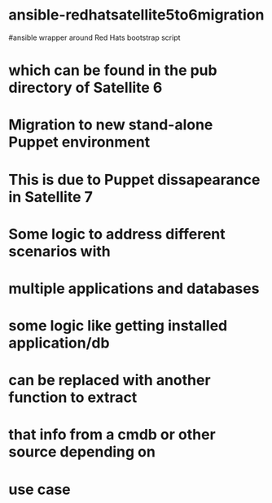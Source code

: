 # ansible-redhatsatellite5to6migration
#ansible wrapper around Red Hats bootstrap script 
# which can be found in the pub directory of Satellite 6
# Migration to new stand-alone Puppet environment
# This is due to Puppet dissapearance in Satellite 7
# Some logic to address different scenarios with
# multiple applications and databases

# some logic like getting installed application/db
# can be replaced with another function to extract
# that info from a cmdb or other source depending on
# use case
